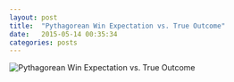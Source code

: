 ```yaml
---
layout: post
title:  "Pythagorean Win Expectation vs. True Outcome"
date:   2015-05-14 00:35:34
categories: posts
---
```


![Pythagorean Win Expectation vs. True Outcome]({{site.baseurl}}/assets/img/mlb_pyth.png)